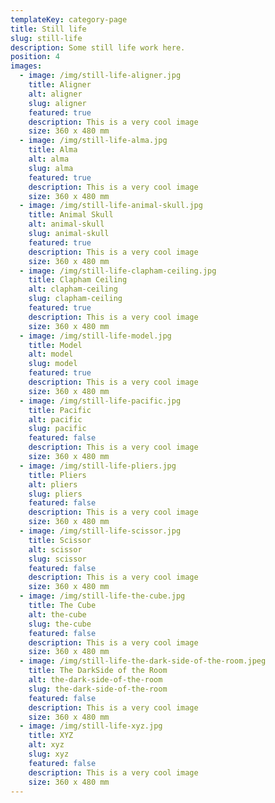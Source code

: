 ```yaml
---
templateKey: category-page
title: Still life
slug: still-life
description: Some still life work here.
position: 4
images:
  - image: /img/still-life-aligner.jpg
    title: Aligner
    alt: aligner
    slug: aligner
    featured: true
    description: This is a very cool image
    size: 360 x 480 mm
  - image: /img/still-life-alma.jpg
    title: Alma
    alt: alma
    slug: alma
    featured: true
    description: This is a very cool image
    size: 360 x 480 mm
  - image: /img/still-life-animal-skull.jpg
    title: Animal Skull
    alt: animal-skull
    slug: animal-skull
    featured: true
    description: This is a very cool image
    size: 360 x 480 mm
  - image: /img/still-life-clapham-ceiling.jpg
    title: Clapham Ceiling
    alt: clapham-ceiling
    slug: clapham-ceiling
    featured: true
    description: This is a very cool image
    size: 360 x 480 mm
  - image: /img/still-life-model.jpg
    title: Model
    alt: model
    slug: model
    featured: true
    description: This is a very cool image
    size: 360 x 480 mm
  - image: /img/still-life-pacific.jpg
    title: Pacific
    alt: pacific
    slug: pacific
    featured: false
    description: This is a very cool image
    size: 360 x 480 mm
  - image: /img/still-life-pliers.jpg
    title: Pliers
    alt: pliers
    slug: pliers
    featured: false
    description: This is a very cool image
    size: 360 x 480 mm
  - image: /img/still-life-scissor.jpg
    title: Scissor
    alt: scissor
    slug: scissor
    featured: false
    description: This is a very cool image
    size: 360 x 480 mm
  - image: /img/still-life-the-cube.jpg
    title: The Cube
    alt: the-cube
    slug: the-cube
    featured: false
    description: This is a very cool image
    size: 360 x 480 mm
  - image: /img/still-life-the-dark-side-of-the-room.jpeg
    title: The DarkSide of the Room
    alt: the-dark-side-of-the-room
    slug: the-dark-side-of-the-room
    featured: false
    description: This is a very cool image
    size: 360 x 480 mm
  - image: /img/still-life-xyz.jpg
    title: XYZ
    alt: xyz
    slug: xyz
    featured: false
    description: This is a very cool image
    size: 360 x 480 mm
---
```

